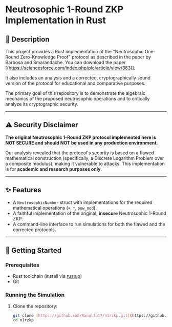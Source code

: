 # Neutrosophic 1-Round ZKP Implementation in Rust

## 📜 Description

This project provides a Rust implementation of the "Neutrosophic One-Round Zero-Knowledge Proof" protocol as described in the paper by Barbosa and Smarandache. You can download the paper [(https://sciencesforce.com/index.php/plc/article/view/363)].

It also includes an analysis and a corrected, cryptographically sound version of the protocol for educational and comparative purposes.

The primary goal of this repository is to demonstrate the algebraic mechanics of the proposed neutrosophic operations and to critically analyze its cryptographic security.

---

## ⚠️ Security Disclaimer

**The original Neutrosophic 1-Round ZKP protocol implemented here is NOT SECURE and should NOT be used in any production environment.**

Our analysis revealed that the protocol's security is based on a flawed mathematical construction (specifically, a Discrete Logarithm Problem over a composite modulus), making it vulnerable to attacks. This implementation is for **academic and research purposes only**.

---

## ✨ Features

- A `NeutrosophicNumber` struct with implementations for the required mathematical operations (`+`, `*`, `pow_mod`).
- A faithful implementation of the original, **insecure** Neutrosophic 1-Round ZKP.
- A command-line interface to run simulations for both the flawed and the corrected protocols.

---

## 🚀 Getting Started

### Prerequisites

- Rust toolchain (install via [rustup](https://rustup.rs/))
- Git

### Running the Simulation

1. Clone the repository:

   ```bash
   git clone [https://github.com/Ranulfo17/n1rzkp.git](https://github.com/Ranulfo17/n1rzkp.git)
   cd n1rzkp
